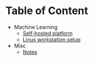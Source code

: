 # Table of Content

* Machine Learning
  * [Self-hosted platform](/machine-learning/self-hosted-machine-learning-platform.md)
  * [Linux workstation setup](/workstation-setup/README.md)
* Misc
  * [Notes](/notes.md)
